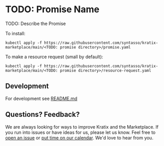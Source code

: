 # TODO: Promise Name

TODO: Describe the Promise

To install:
```
kubectl apply -f https://raw.githubusercontent.com/syntasso/kratix-marketplace/main/<TODO: promise directory>/promise.yaml
```

To make a resource request (small by default):
```
kubectl apply -f https://raw.githubusercontent.com/syntasso/kratix-marketplace/main/<TODO: promise directory>/resource-request.yaml
```

## Development

For development see [README.md](./internal/README.md)

## Questions? Feedback?

We are always looking for ways to improve Kratix and the Marketplace. If you run into issues or have ideas for us, please let us know. Feel free to [open an issue](https://github.com/syntasso/kratix-marketplace/issues/new/choose) or [put time on our calendar](https://www.syntasso.io/contact-us). We'd love to hear from you.
